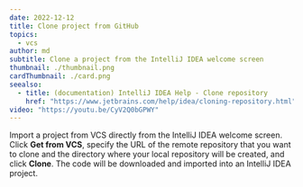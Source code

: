 ```yaml
---
date: 2022-12-12
title: Clone project from GitHub
topics:
  - vcs
author: md
subtitle: Clone a project from the IntelliJ IDEA welcome screen
thumbnail: ./thumbnail.png
cardThumbnail: ./card.png
seealso:
  - title: (documentation) IntelliJ IDEA Help - Clone repository
    href: "https://www.jetbrains.com/help/idea/cloning-repository.html"
video: "https://youtu.be/CyV2Q0bGPWY"
---
```


Import a project from VCS directly from the IntelliJ IDEA welcome screen. Click **Get from VCS**, specify the URL of the remote repository that you want to clone and the directory where your local repository will be created, and click **Clone**. The code will be downloaded and imported into an IntelliJ IDEA project.
